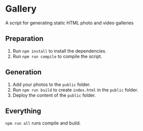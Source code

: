 # Gallery
A script for generating static HTML photo and video galleries

## Preparation
1. Run `npm install` to install the dependencies.
2. Run `npm run compile` to compile the script.

## Generation
1. Add your photos to the `public` folder.
2. Run `npm run build` to create `index.html` in the `public` folder.
3. Deploy the content of the `public` folder.

## Everything
`npm run all` runs compile and build.